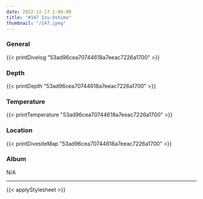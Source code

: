 ```yaml
---
date: 2022-12-17 1:00:00
title: "#147 Izu-Oshima"
thumbnail: "/147.jpeg"
---
```


### General

{{< printDivelog "53ad96cea70744618a7eeac7226a1700" >}}

### Depth

{{< printDepth "53ad96cea70744618a7eeac7226a1700" >}}

### Temperature

{{< printTemperature "53ad96cea70744618a7eeac7226a1700" >}}

### Location

{{< printDivesiteMap "53ad96cea70744618a7eeac7226a1700" >}}

### Album

N/A

---

{{< applyStylesheet >}}
